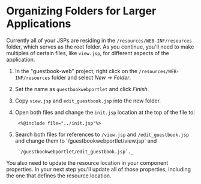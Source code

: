 # Organizing Folders for Larger Applications

Currently all of your JSPs are residing in the `/resources/WEB-INF/resources`
folder, which serves as the root folder. As you continue, you'll need to make
multiples of certain files, like `view.jsp`, for different aspects of the
application.

1. In the "guestbook-web" project, right click on the 
    `/resources/WEB-INF/resources` folder and select *New* &rarr; *Folder*.
2. Set the name as `guestbookwebportlet` and click *Finish*.
3. Copy `view.jsp` and `edit_guestbook.jsp` into the new folder.
4. Open both files and change the `init.jsp` location at the top of the file to:

	    <%@include file="../init.jsp"%>
    
5. Search both files for references to `/view.jsp` and `/edit_guestbook.jsp` and
    change them to '/guestbookwebportlet/view.jsp` and
	
	    `/guestbookwebportlet/edit_guestbook.jsp`._ 

You also need to update the resource location in your component properties. In 
your next step you'll update all of those properties, including the one that
defines the resource location.


